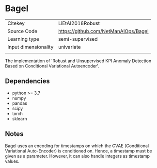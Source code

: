 # Bagel

|||
| :--- | :--- |
| Citekey | LiEtAl2018Robust |
| Source Code | https://github.com/NetManAIOps/Bagel |
| Learning type | semi-supervised |
| Input dimensionality | univariate |
|||

The implementation of 'Robust and Unsupervised KPI Anomaly Detection Based on Conditional Variational Autoencoder'.

## Dependencies

- python >= 3.7
- numpy
- pandas
- scipy
- torch
- sklearn

## Notes

Bagel uses an encoding for timestamps on which the CVAE (Conditional Variational Auto-Encoder) is conditioned on. Hence, a timestamp must be given as a parameter. 
However, it can also handle integers as timestamp values.  
